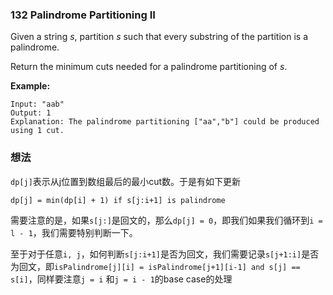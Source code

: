 ### 132 Palindrome Partitioning II

Given a string *s*, partition *s* such that every substring of the partition is a palindrome.

Return the minimum cuts needed for a palindrome partitioning of *s*.

**Example:**

```
Input: "aab"
Output: 1
Explanation: The palindrome partitioning ["aa","b"] could be produced using 1 cut.
```

### 想法

`dp[j]`表示从j位置到数组最后的最小cut数。于是有如下更新

```
dp[j] = min(dp[i] + 1) if s[j:i+1] is palindrome
```

需要注意的是，如果`s[j:]`是回文的，那么`dp[j] = 0`，即我们如果我们循环到`i = l - 1`，我们需要特别判断一下。

至于对于任意`i, j`，如何判断`s[j:i+1]`是否为回文，我们需要记录`s[j+1:i]`是否为回文，即`isPalindrome[j][i] = isPalindrome[j+1][i-1] and s[j] == s[i]`，同样要注意`j = i` 和`j = i - 1`的base case的处理